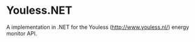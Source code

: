 Youless.NET
===========

A implementation in .NET for the Youless (http://www.youless.nl/) energy monitor API.
